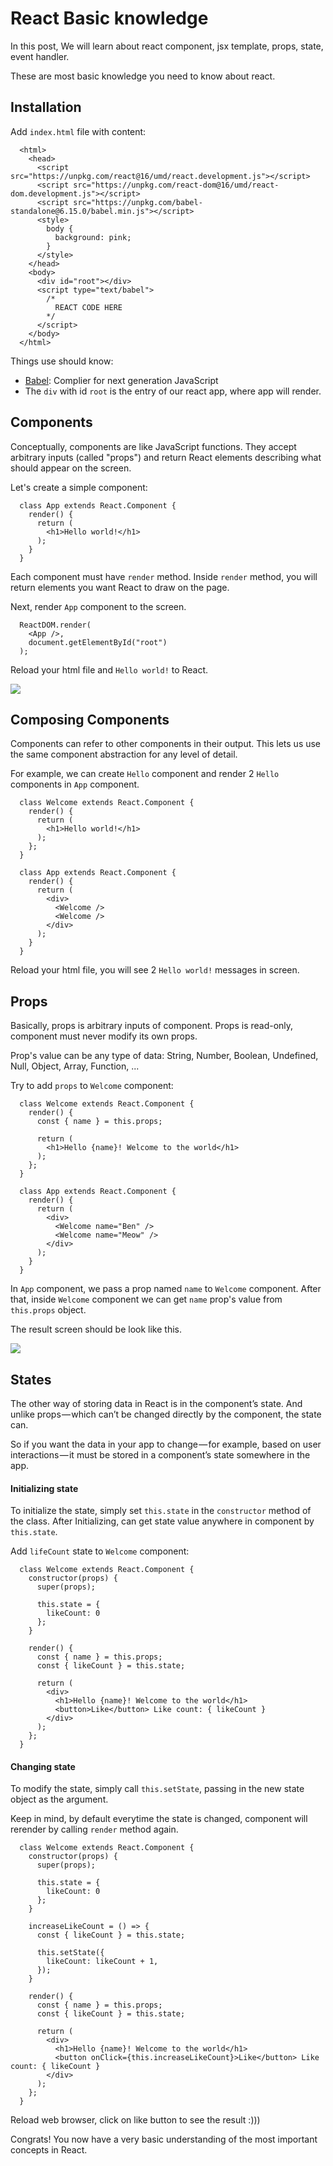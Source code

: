 # React Basic knowledge

In this post, We will learn about react component, jsx template, props, state, event handler.

These are most basic knowledge you need to know about react.


## Installation

Add `index.html` file with content:
```
  <html>
    <head>
      <script src="https://unpkg.com/react@16/umd/react.development.js"></script>
      <script src="https://unpkg.com/react-dom@16/umd/react-dom.development.js"></script>
      <script src="https://unpkg.com/babel-standalone@6.15.0/babel.min.js"></script>
      <style>
        body {
          background: pink;
        }
      </style>
    </head>
    <body>
      <div id="root"></div>
      <script type="text/babel">
        /*
          REACT CODE HERE
        */
      </script>
    </body>
  </html>
```

Things use should know:
* [Babel](https://babeljs.io/): Complier for next generation JavaScript
* The `div` with id `root` is the entry of our react app, where app will render.

## Components

Conceptually, components are like JavaScript functions. They accept arbitrary inputs (called "props") and return React elements describing what should appear on the screen.

Let's create a simple component:

```
  class App extends React.Component {
    render() {
      return (
        <h1>Hello world!</h1>
      );
    }
  }
```

Each component must have `render` method. Inside `render` method, you will return elements you want React to draw on the page.

Next, render `App` component to the screen.

```
  ReactDOM.render(
    <App />,
    document.getElementById("root")
  );
```

Reload your html file and `Hello world!` to React.

![](https://drive.google.com/uc?export=view&id=1NjEduwc4ZirpxghQUZHWcNUwvy-h6kUo)

## Composing Components

Components can refer to other components in their output. This lets us use the same component abstraction for any level of detail.

For example, we can create `Hello` component and render 2 `Hello` components in `App` component.

```
  class Welcome extends React.Component {
    render() {
      return (
        <h1>Hello world!</h1>
      );
    };
  }

  class App extends React.Component {
    render() {
      return (
        <div>
          <Welcome />
          <Welcome />
        </div>
      );
    }
  }
```

Reload your html file, you will see 2 `Hello world!` messages in screen.

## Props

Basically, props is arbitrary inputs of component. Props is read-only, component must never modify its own props.

Prop's value can be any type of data: String, Number, Boolean, Undefined, Null, Object, Array, Function, ...

Try to add `props` to `Welcome` component:
```
  class Welcome extends React.Component {
    render() {
      const { name } = this.props;

      return (
        <h1>Hello {name}! Welcome to the world</h1>
      );
    };
  }
```
```
  class App extends React.Component {
    render() {
      return (
        <div>
          <Welcome name="Ben" />
          <Welcome name="Meow" />
        </div>
      );
    }
  }
```

In `App` component, we pass a prop named `name` to `Welcome` component. After that, inside `Welcome` component we can get `name` prop's value from `this.props` object.

The result screen should be look like this.

![](https://drive.google.com/uc?export=view&id=16fRvD4SnYm6lydRu6_FPHwXXYxFcD5Us)

## States

The other way of storing data in React is in the component’s state. And unlike props — which can’t be changed directly by the component, the state can.

So if you want the data in your app to change — for example, based on user interactions — it must be stored in a component’s state somewhere in the app.

#### Initializing state

To initialize the state, simply set `this.state` in the `constructor` method of the class. After Initializing, can get state value anywhere in component by `this.state`.

Add `lifeCount` state to `Welcome` component:
```
  class Welcome extends React.Component {
    constructor(props) {
      super(props);

      this.state = {
        likeCount: 0
      };
    }

    render() {
      const { name } = this.props;
      const { likeCount } = this.state;

      return (
        <div>
          <h1>Hello {name}! Welcome to the world</h1>
          <button>Like</button> Like count: { likeCount }
        </div>
      );
    };
  }
```

#### Changing state

To modify the state, simply call `this.setState`, passing in the new state object as the argument.

Keep in mind, by default everytime the state is changed, component will rerender by calling `render` method again.

```
  class Welcome extends React.Component {
    constructor(props) {
      super(props);

      this.state = {
        likeCount: 0
      };
    }

    increaseLikeCount = () => {
      const { likeCount } = this.state;

      this.setState({
        likeCount: likeCount + 1,
      });
    }

    render() {
      const { name } = this.props;
      const { likeCount } = this.state;

      return (
        <div>
          <h1>Hello {name}! Welcome to the world</h1>
          <button onClick={this.increaseLikeCount}>Like</button> Like count: { likeCount }
        </div>
      );
    };
  }
```

Reload web browser, click on like button to see the result :)))

Congrats! You now have a very basic understanding of the most important concepts in React.

